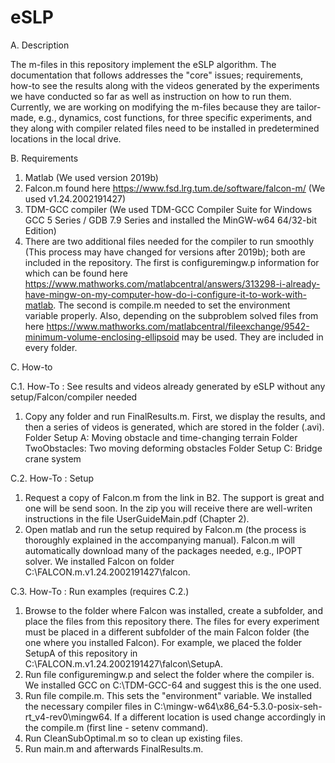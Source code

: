# eSLP

A. Description

The m-files in this repository implement the eSLP algorithm. The documentation that follows addresses the "core" issues; requirements, how-to see the results along with the videos generated by the experiments we have conducted so far as well as instruction on how to run them. Currently, we are working on modifying the m-files because they are tailor-made, e.g., dynamics, cost functions, for three specific experiments, and they along with compiler related files need to be installed in predetermined locations in the local drive.

B. Requirements

1. Matlab (We used version 2019b)
2. Falcon.m found here https://www.fsd.lrg.tum.de/software/falcon-m/ (We used v1.24.2002191427)
3. TDM-GCC compiler (We used TDM-GCC Compiler Suite for Windows GCC 5 Series / GDB 7.9 Series and installed the MinGW-w64 64/32-bit Edition)
4. There are two additional files needed for the compiler to run smoothly (This process may have changed for versions after 2019b); both are included in the repository. The first is configuremingw.p information for which can be found here https://www.mathworks.com/matlabcentral/answers/313298-i-already-have-mingw-on-my-computer-how-do-i-configure-it-to-work-with-matlab. The second is compile.m needed to set the environment variable properly. Also, depending on the subproblem solved files from here https://www.mathworks.com/matlabcentral/fileexchange/9542-minimum-volume-enclosing-ellipsoid may be used. They are included in every folder.

C. How-to

C.1. How-To : See results and videos already generated by eSLP without any setup/Falcon/compiler needed
1. Copy any folder and run FinalResults.m. First, we display the results, and then a series of videos is generated, which are stored in the folder (.avi). 
Folder Setup A: Moving obstacle and time-changing terrain
Folder TwoObstacles: Two moving deforming obstacles
Folder Setup C: Bridge crane system

C.2. How-To : Setup
1. Request  a copy of Falcon.m from the link in B2. The support is great and one will be send soon. In the zip you will receive there are well-writen instructions in the file UserGuideMain.pdf (Chapter 2).
2. Open matlab and run the setup required by Falcon.m (the process is thoroughly explained in the accompanying manual). Falcon.m will automatically download many of the packages needed, e.g., IPOPT solver. We installed Falcon on folder C:\FALCON.m.v1.24.2002191427\falcon.

C.3. How-To : Run examples (requires C.2.)
1. Browse to the folder where Falcon was installed, create a subfolder, and place the files from this repository there. The files for every experiment must be placed in a different subfolder of the main Falcon folder (the one where you installed Falcon). For example, we placed the folder SetupA of this repository in C:\FALCON.m.v1.24.2002191427\falcon\SetupA.
2. Run file configuremingw.p and select the folder where the compiler is. We installed GCC on C:\TDM-GCC-64 and suggest this is the one used.
3. Run file compile.m. This sets the "environment" variable. We installed the necessary compiler files in C:\mingw-w64\x86_64-5.3.0-posix-seh-rt_v4-rev0\mingw64. If a different location is used change accordingly in the compile.m (first line - setenv command).
4. Run CleanSubOptimal.m so to clean up existing files.
5. Run main.m and afterwards FinalResults.m.

